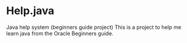 # Help.java
Java help system (beginners guide project)
This is a project to help me learn java from the Oracle Beginners guide.
